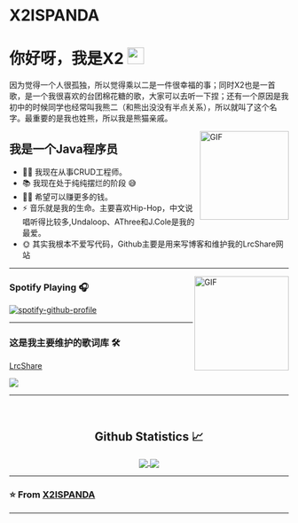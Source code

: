 # X2ISPANDA

# 你好呀，我是X2 <img width="30px" src="https://media.tenor.com/images/3b388fe03da271d2674faf85eb7c3fcd/tenor.gif" />

因为觉得一个人很孤独，所以觉得乘以二是一件很幸福的事；同时X2也是一首歌，是一个我很喜欢的台团棉花糖的歌，大家可以去听一下捏；还有一个原因是我初中的时候同学也经常叫我熊二（和熊出没没有半点关系），所以就叫了这个名字。最重要的是我也姓熊，所以我是熊猫亲戚。

<img align="right" alt="GIF" height="160px" src="https://media.giphy.com/media/du3J3cXyzhj75IOgvA/giphy.gif" />

## 我是一个Java程序员

- 👨‍💻 我现在从事CRUD工程师。
- 📚 我现在处于纯纯摆烂的阶段 😅
- 💪🏼 希望可以赚更多的钱。
- ⚡ 音乐就是我的生命。主要喜欢Hip-Hop，中文说唱听得比较多,Undaloop、AThree和J.Cole是我的最爱。
- 🌞 其实我根本不爱写代码，Github主要是用来写博客和维护我的LrcShare网站

---

<img align="right" alt="GIF" height="170px" src="https://media.giphy.com/media/J5B1Y8QZnzXXbLQIBu/giphy.gif" />

### Spotify Playing 🎧

[![spotify-github-profile](https://spotify-github-profile.vercel.app/api/view?uid=31j2b6iaxkcczgw4esnj67vykioi&cover_image=true&theme=default&show_offline=false&background_color=121212&interchange=false)](https://github.com/kittinan/spotify-github-profile)



---

### 这是我主要维护的歌词库 🛠 

[LrcShare](https://lrcshare.com)

<a class="ghcard" rel="external nofollow noopener noreferrer noopener" target="_blank" href="https://github.com/X2ISPANDA/lrc-share"><img src="https://github-readme-stats.vercel.app/api/pin/?username=X2ISPANDA&amp;repo=lrc-share&amp;show_owner=true"></a>

---

<br/>

  <h2 align="center"> Github Statistics 📈 </h2>

  <div align="center"> 
     <a href="">
      <img align="center" src="https://github-readme-stats-sigma-five.vercel.app/api?username=X2ISPANDA&show_icons=true&include_all_commits=true&count_private=true&theme=react&line_height=40" />
    </a>
    <a href="">
      <img align="center" src="https://github-readme-stats.vercel.app/api/top-langs/?username=X2ISPANDA&theme=react&line_height=40&hide=css"/>
    </a>
</div


<br/>

---

 ### ⭐️ From [X2ISPANDA](https://github.com/X2ISPANDA) ### 

---


[website]: https://blog.lrcshare.com
[youtube]: https://www.youtube.com/@xmy0329
[bilibili]: https://space.bilibili.com/37977624
